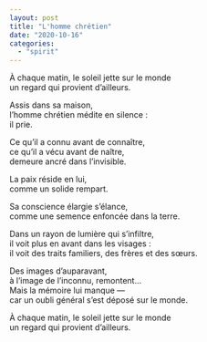 ```yaml
---
layout: post
title: "L'homme chrétien"
date: "2020-10-16"
categories:
  - "spirit"
---
```


À chaque matin, le soleil jette sur le monde  
un regard qui provient d’ailleurs.  

Assis dans sa maison,  
l’homme chrétien médite en silence :  
il prie.  

Ce qu’il a connu avant de connaître,  
ce qu’il a vécu avant de naître,  
demeure ancré dans l’invisible.  

La paix réside en lui,  
comme un solide rempart.  

Sa conscience élargie s’élance,  
comme une semence enfoncée dans la terre.  

Dans un rayon de lumière qui s’infiltre,  
il voit plus en avant dans les visages :  
il voit des traits familiers, des frères et des sœurs.  

Des images d’auparavant,  
à l’image de l’inconnu, remontent...  
Mais la mémoire lui manque —  
car un oubli général s’est déposé sur le monde.  

À chaque matin, le soleil jette sur le monde  
un regard qui provient d’ailleurs.  
